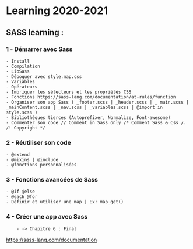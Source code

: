 # Learning 2020-2021

## SASS learning :

### 1 - Démarrer avec Sass
    - Install
    - Compilation
    - LibSass
    - Déboguer avec style.map.css
    - Variables
    - Opérateurs
    - Imbriquer les sélecteurs et les propriétés CSS
    - Fonctions https://sass-lang.com/documentation/at-rules/function
    - Organiser son app Sass ( _footer.scss | _header.scss | _ main.scss | _mainContent.scss | _nav.scss | _variables.scss | @import in style.scss )
    - Bibliothèques tierces (Autoprefixer, Normalize, Font-awesome)
    - Commenter son code // Comment in Sass only /* Comment Sass & Css /. /! Copyright */

### 2 - Réutiliser son code
    - @extend
    - @mixins | @include
    - @fonctions personnalisées


### 3 - Fonctions avancées de Sass
    - @if @else
    - @each @for
    - Définir et utiliser une map | Ex: map_get()

### 4 - Créer une app avec Sass
        - -> Chapitre 6 : Final


https://sass-lang.com/documentation
 
